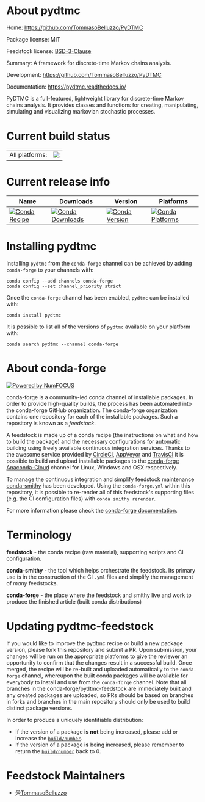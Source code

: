 About pydtmc
============

Home: https://github.com/TommasoBelluzzo/PyDTMC

Package license: MIT

Feedstock license: [BSD-3-Clause](https://github.com/conda-forge/pydtmc-feedstock/blob/master/LICENSE.txt)

Summary: A framework for discrete-time Markov chains analysis.

Development: https://github.com/TommasoBelluzzo/PyDTMC

Documentation: https://pydtmc.readthedocs.io/

PyDTMC is a full-featured, lightweight library for discrete-time Markov chains analysis. It provides classes and functions for creating, manipulating, simulating and visualizing markovian stochastic processes.

Current build status
====================


<table><tr><td>All platforms:</td>
    <td>
      <a href="https://dev.azure.com/conda-forge/feedstock-builds/_build/latest?definitionId=13333&branchName=master">
        <img src="https://dev.azure.com/conda-forge/feedstock-builds/_apis/build/status/pydtmc-feedstock?branchName=master">
      </a>
    </td>
  </tr>
</table>

Current release info
====================

| Name | Downloads | Version | Platforms |
| --- | --- | --- | --- |
| [![Conda Recipe](https://img.shields.io/badge/recipe-pydtmc-green.svg)](https://anaconda.org/conda-forge/pydtmc) | [![Conda Downloads](https://img.shields.io/conda/dn/conda-forge/pydtmc.svg)](https://anaconda.org/conda-forge/pydtmc) | [![Conda Version](https://img.shields.io/conda/vn/conda-forge/pydtmc.svg)](https://anaconda.org/conda-forge/pydtmc) | [![Conda Platforms](https://img.shields.io/conda/pn/conda-forge/pydtmc.svg)](https://anaconda.org/conda-forge/pydtmc) |

Installing pydtmc
=================

Installing `pydtmc` from the `conda-forge` channel can be achieved by adding `conda-forge` to your channels with:

```
conda config --add channels conda-forge
conda config --set channel_priority strict
```

Once the `conda-forge` channel has been enabled, `pydtmc` can be installed with:

```
conda install pydtmc
```

It is possible to list all of the versions of `pydtmc` available on your platform with:

```
conda search pydtmc --channel conda-forge
```


About conda-forge
=================

[![Powered by NumFOCUS](https://img.shields.io/badge/powered%20by-NumFOCUS-orange.svg?style=flat&colorA=E1523D&colorB=007D8A)](http://numfocus.org)

conda-forge is a community-led conda channel of installable packages.
In order to provide high-quality builds, the process has been automated into the
conda-forge GitHub organization. The conda-forge organization contains one repository
for each of the installable packages. Such a repository is known as a *feedstock*.

A feedstock is made up of a conda recipe (the instructions on what and how to build
the package) and the necessary configurations for automatic building using freely
available continuous integration services. Thanks to the awesome service provided by
[CircleCI](https://circleci.com/), [AppVeyor](https://www.appveyor.com/)
and [TravisCI](https://travis-ci.com/) it is possible to build and upload installable
packages to the [conda-forge](https://anaconda.org/conda-forge)
[Anaconda-Cloud](https://anaconda.org/) channel for Linux, Windows and OSX respectively.

To manage the continuous integration and simplify feedstock maintenance
[conda-smithy](https://github.com/conda-forge/conda-smithy) has been developed.
Using the ``conda-forge.yml`` within this repository, it is possible to re-render all of
this feedstock's supporting files (e.g. the CI configuration files) with ``conda smithy rerender``.

For more information please check the [conda-forge documentation](https://conda-forge.org/docs/).

Terminology
===========

**feedstock** - the conda recipe (raw material), supporting scripts and CI configuration.

**conda-smithy** - the tool which helps orchestrate the feedstock.
                   Its primary use is in the construction of the CI ``.yml`` files
                   and simplify the management of *many* feedstocks.

**conda-forge** - the place where the feedstock and smithy live and work to
                  produce the finished article (built conda distributions)


Updating pydtmc-feedstock
=========================

If you would like to improve the pydtmc recipe or build a new
package version, please fork this repository and submit a PR. Upon submission,
your changes will be run on the appropriate platforms to give the reviewer an
opportunity to confirm that the changes result in a successful build. Once
merged, the recipe will be re-built and uploaded automatically to the
`conda-forge` channel, whereupon the built conda packages will be available for
everybody to install and use from the `conda-forge` channel.
Note that all branches in the conda-forge/pydtmc-feedstock are
immediately built and any created packages are uploaded, so PRs should be based
on branches in forks and branches in the main repository should only be used to
build distinct package versions.

In order to produce a uniquely identifiable distribution:
 * If the version of a package **is not** being increased, please add or increase
   the [``build/number``](https://docs.conda.io/projects/conda-build/en/latest/resources/define-metadata.html#build-number-and-string).
 * If the version of a package **is** being increased, please remember to return
   the [``build/number``](https://docs.conda.io/projects/conda-build/en/latest/resources/define-metadata.html#build-number-and-string)
   back to 0.

Feedstock Maintainers
=====================

* [@TommasoBelluzzo](https://github.com/TommasoBelluzzo/)

